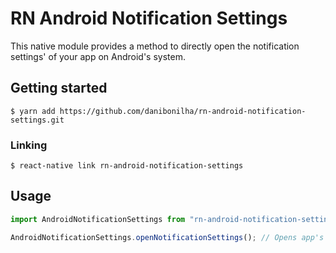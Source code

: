# RN Android Notification Settings

This native module provides a method to directly open the notification settings' of your app on Android's system.

## Getting started

`$ yarn add https://github.com/danibonilha/rn-android-notification-settings.git`

### Linking

`$ react-native link rn-android-notification-settings`

## Usage

```ts
import AndroidNotificationSettings from "rn-android-notification-settings";

AndroidNotificationSettings.openNotificationSettings(); // Opens app's system notification settings.
```
